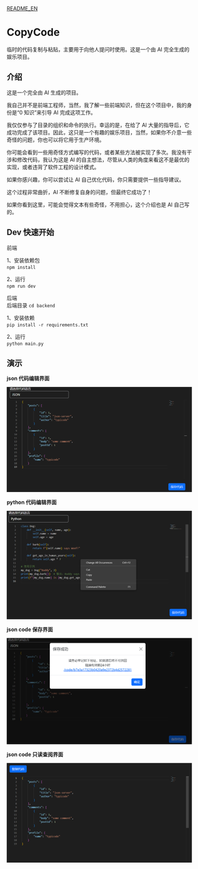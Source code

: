 [README_EN](./README.md)

# CopyCode

临时的代码复制与粘贴，主要用于向他人提问时使用。这是一个由 AI 完全生成的娱乐项目。

## 介绍

这是一个完全由 AI 生成的项目。

我自己并不是前端工程师，当然，我了解一些前端知识，但在这个项目中，我的身份是“0 知识”来引导 AI 完成这项工作。

我仅仅参与了目录的组织和命令的执行。幸运的是，在给了 AI 大量的指导后，它成功完成了该项目。因此，这只是一个有趣的娱乐项目，当然，如果你不介意一些奇怪的问题，你也可以将它用于生产环境。

你可能会看到一些用奇怪方式编写的代码，或者某些方法被实现了多次。我没有干涉和修改代码，我认为这是 AI
的自主想法，尽管从人类的角度来看这不是最优的实现，或者违背了软件工程的设计模式。

如果你感兴趣，你可以尝试让 AI 自己优化代码，你只需要提供一些指导建议。

这个过程非常曲折，AI 不断修复自身的问题，但最终它成功了！

如果你看到这里，可能会觉得文本有些奇怪，不用担心，这个介绍也是 AI 自己写的。

## Dev 快速开始

前端

1、安装依赖包  
`npm install`

2、运行  
`npm run dev`

后端  
后端目录 `cd backend`

1、安装依赖  
`pip install -r requirements.txt`

2、运行  
`python main.py`

## 演示

**json 代码编辑界面**

![img](./git_image/editor.png)

**python 代码编辑界面**

![img](./git_image/python-editor.png)

**json code 保存界面**

![img](./git_image/save.png)

**json code 只读查阅界面**

![img](./git_image/view.png)  
